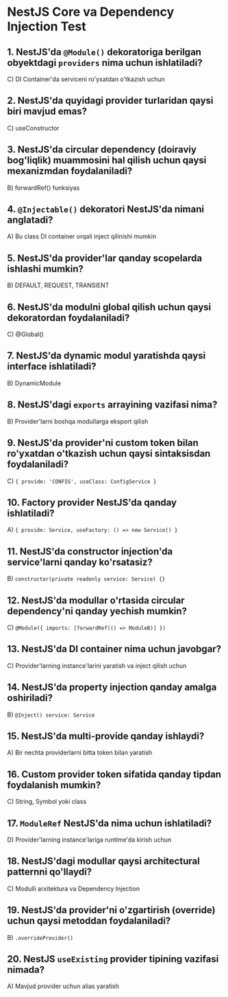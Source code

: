 # NestJS Core va Dependency Injection Test

## 1. NestJS'da `@Module()` dekoratoriga berilgan obyektdagi `providers` nima uchun ishlatiladi?

C) DI Container'da serviceni ro'yxatdan o'tkazish uchun

## 2. NestJS'da quyidagi provider turlaridan qaysi biri mavjud emas?

C) useConstructor

## 3. NestJS'da circular dependency (doiraviy bog'liqlik) muammosini hal qilish uchun qaysi mexanizmdan foydalaniladi?

B) forwardRef() funksiyas

## 4. `@Injectable()` dekoratori NestJS'da nimani anglatadi?

A) Bu class DI container orqali inject qilinishi mumkin

## 5. NestJS'da provider'lar qanday scopelarda ishlashi mumkin?

B) DEFAULT, REQUEST, TRANSIENT

## 6. NestJS'da modulni global qilish uchun qaysi dekoratordan foydalaniladi?

C) @Global()

## 7. NestJS'da dynamic modul yaratishda qaysi interface ishlatiladi?

B) DynamicModule

## 8. NestJS'dagi `exports` arrayining vazifasi nima?

B) Provider'larni boshqa modullarga eksport qilish

## 9. NestJS'da provider'ni custom token bilan ro'yxatdan o'tkazish uchun qaysi sintaksisdan foydalaniladi?

C) `{ provide: 'CONFIG', useClass: ConfigService }`

## 10. Factory provider NestJS'da qanday ishlatiladi?

A) `{ provide: Service, useFactory: () => new Service() }`

## 11. NestJS'da constructor injection'da service'larni qanday ko'rsatasiz?

B) `constructor(private readonly service: Service) {}`

## 12. NestJS'da modullar o'rtasida circular dependency'ni qanday yechish mumkin?

C) `@Module({ imports: [forwardRef(() => ModuleB)] })`

## 13. NestJS'da DI container nima uchun javobgar?

C) Provider'larning instance'larini yaratish va inject qilish uchun

## 14. NestJS'da property injection qanday amalga oshiriladi?

B) `@Inject() service: Service`

## 15. NestJS'da multi-provide qanday ishlaydi?

A) Bir nechta providerlarni bitta token bilan yaratish

## 16. Custom provider token sifatida qanday tipdan foydalanish mumkin?

C) String, Symbol yoki class

## 17. `ModuleRef` NestJS'da nima uchun ishlatiladi?

D) Provider'larning instance'lariga runtime'da kirish uchun

## 18. NestJS'dagi modullar qaysi architectural patternni qo'llaydi?

C) Modulli arxitektura va Dependency Injection

## 19. NestJS'da provider'ni o'zgartirish (override) uchun qaysi metoddan foydalaniladi?

B) `.overrideProvider()`

## 20. NestJS `useExisting` provider tipining vazifasi nimada?

A) Mavjud provider uchun alias yaratish
